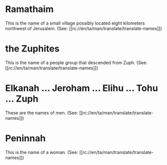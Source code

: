 # Ramathaim

This is the name of a small village possibly located eight kilometers northwest of Jerusalem. (See: [[rc://en/ta/man/translate/translate-names]])

# the Zuphites

This is the name of a people group that descended from Zuph. (See: [[rc://en/ta/man/translate/translate-names]])

# Elkanah ... Jeroham ... Elihu ... Tohu ... Zuph

These are the names of men. (See: [[rc://en/ta/man/translate/translate-names]])

# Peninnah

This is the name of a woman. (See: [[rc://en/ta/man/translate/translate-names]])